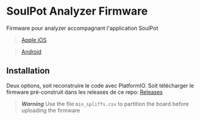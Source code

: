 # SoulPot Analyzer Firmware

Firmware pour analyzer accompagnant l'application SoulPot
> [Apple iOS]()

> [Android]()

## Installation
Deux options, soit reconstruire le code avec PlatformIO. Soit télécharger le firmware pré-construit dans les releases de ce repo: [Releases](https://github.com/julianitow/SPAnalyzer/tags)

>***Warning***
>Use the file `min_spliffs.csv` to partition the board before uploading the firmware